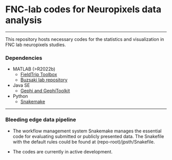 # FNC-lab codes for Neuropixels data analysis

---
This repository hosts necessary codes for the statistics and visualization in FNC lab neuropixels studies. 

### Dependencies
- MATLAB (>R2022b)
	- [FieldTrip Toolbox](https://www.fieldtriptoolbox.org)
	- [Buzsaki lab repository](https://github.com/buzsakilab/buzcode)
- Java SE
	- [Gephi and GephiToolkit](https://gephi.org)  
- Python
	- [Snakemake](https://snakemake.readthedocs.io/en/stable/)
  
---

### Bleeding edge data pipeline

- The workflow management system Snakemake manages the essential code for evaluating submitted or publicly presented data. The Snakefile with the default rules could be found at (repo-root)/jpsth/Snakefile.

- The codes are currently in active development.
